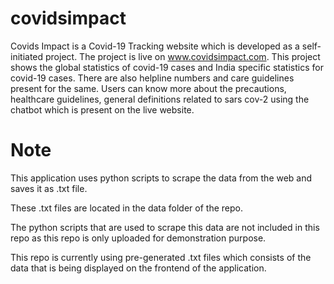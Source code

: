 # covidsimpact
Covids Impact is a Covid-19 Tracking website which is developed as a self-initiated project. The project is live on www.covidsimpact.com. This project shows the global statistics of covid-19 cases and India specific statistics for covid-19 cases. There are also helpline numbers and care guidelines present for the same. Users can know more about the precautions, healthcare guidelines, general definitions related to sars cov-2 using the chatbot which is present on the live website.

# Note
This application uses python scripts to scrape the data from the web and saves it as .txt file.

These .txt files are located in the data folder of the repo.

The python scripts that are used to scrape this data are not included in this repo as this repo is only uploaded for demonstration purpose.

This repo is currently using pre-generated .txt files which consists of the data that is being displayed on the frontend of the application.

